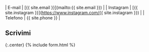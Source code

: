 ---
---
| E-mail | [{{ site.email }}](mailto:{{ site.email }}) |
| Instagram | [{{ site.instagram }}](https://www.instagram.com/{{ site.instagram }}) |
| Telefono | {{ site.phone }} |

## Scrivimi
{:.center}
{% include form.html %}

